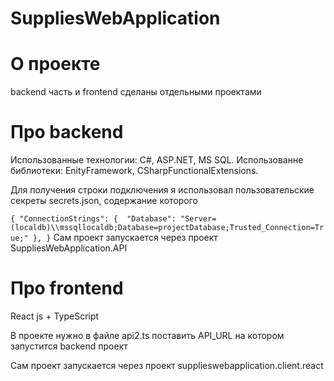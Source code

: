 # SuppliesWebApplication

# О проекте
backend часть и frontend сделаны отдельными проектами

# Про backend
Использованные технологии: C#, ASP.NET, MS SQL.
Использованне библиотеки: EnityFramework, CSharpFunctionalExtensions.

Для получения строки подключения я использовал пользовательские секреты secrets.json, содержание которого

`
{
  "ConnectionStrings": { 
  "Database": "Server=(localdb)\\mssqllocaldb;Database=projectDatabase;Trusted_Connection=True;"
  },
}
`
Сам проект запускается через проект SuppliesWebApplication.API

# Про frontend
React js + TypeScript

В проекте нужно в файле api2.ts поставить API_URL на котором запустится backend проект

Сам проект запускается через проект supplieswebapplication.client.react
